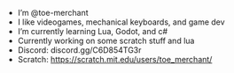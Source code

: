 - I’m @toe-merchant
- I like videogames, mechanical keyboards, and game dev
- I’m currently learning Lua, Godot, and c#
- Currently working on some scratch stuff and lua
- Discord: discord.gg/C6D854TG3r
- Scratch: https://scratch.mit.edu/users/toe_merchant/
